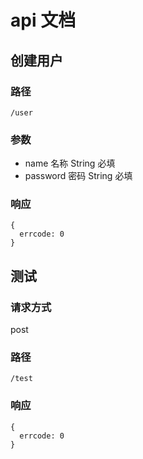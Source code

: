 # api 文档
## 创建用户
### 路径
`/user`

### 参数
* name 名称 String 必填  
* password 密码 String 必填  

### 响应
```
{
  errcode: 0
}
```

## 测试
### 请求方式
post 

### 路径
`/test`

### 响应
```
{
  errcode: 0
}
```